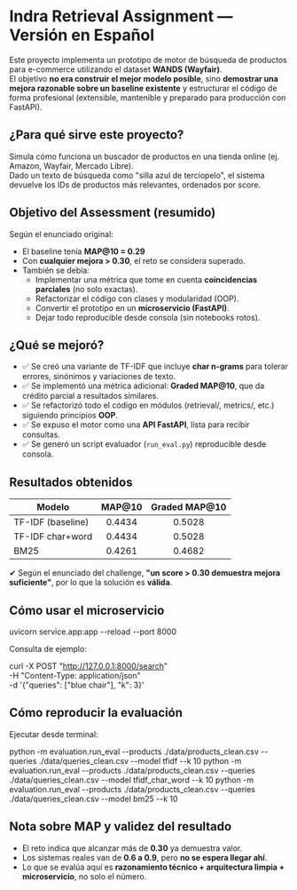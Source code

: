 # Indra Retrieval Assignment — Versión en Español

Este proyecto implementa un prototipo de motor de búsqueda de productos para e-commerce utilizando el dataset **WANDS (Wayfair)**.  
El objetivo **no era construir el mejor modelo posible**, sino **demostrar una mejora razonable sobre un baseline existente** y estructurar el código de forma profesional (extensible, mantenible y preparado para producción con FastAPI).

## ¿Para qué sirve este proyecto?

Simula cómo funciona un buscador de productos en una tienda online (ej. Amazon, Wayfair, Mercado Libre).  
Dado un texto de búsqueda como "silla azul de terciopelo", el sistema devuelve los IDs de productos más relevantes, ordenados por score.

## Objetivo del Assessment (resumido)

Según el enunciado original:

-   El baseline tenía **MAP@10 = 0.29**
-   Con **cualquier mejora > 0.30**, el reto se considera superado.
-   También se debía:
    -   Implementar una métrica que tome en cuenta **coincidencias parciales** (no solo exactas).
    -   Refactorizar el código con clases y modularidad (OOP).
    -   Convertir el prototipo en un **microservicio (FastAPI)**.
    -   Dejar todo reproducible desde consola (sin notebooks rotos).

## ¿Qué se mejoró?

-   ✅ Se creó una variante de TF-IDF que incluye **char n-grams** para tolerar errores, sinónimos y variaciones de texto.
-   ✅ Se implementó una métrica adicional: **Graded MAP@10**, que da crédito parcial a resultados similares.
-   ✅ Se refactorizó todo el código en módulos (retrieval/, metrics/, etc.) siguiendo principios **OOP**.
-   ✅ Se expuso el motor como una **API FastAPI**, lista para recibir consultas.
-   ✅ Se generó un script evaluador (`run_eval.py`) reproducible desde consola.

## Resultados obtenidos

| Modelo            | MAP@10 | Graded MAP@10 |
| ----------------- | :----: | :-----------: |
| TF-IDF (baseline) | 0.4434 |    0.5028     |
| TF-IDF char+word  | 0.4434 |    0.5028     |
| BM25              | 0.4261 |    0.4682     |

✔ Según el enunciado del challenge, **"un score > 0.30 demuestra mejora suficiente"**, por lo que la solución es **válida**.

## Cómo usar el microservicio

uvicorn service.app:app --reload --port 8000

Consulta de ejemplo:

curl -X POST "http://127.0.0.1:8000/search" \
 -H "Content-Type: application/json" \
 -d '{"queries": ["blue chair"], "k": 3}'

## Cómo reproducir la evaluación

Ejecutar desde terminal:

python -m evaluation.run_eval --products ./data/products_clean.csv --queries ./data/queries_clean.csv --model tfidf --k 10
python -m evaluation.run_eval --products ./data/products_clean.csv --queries ./data/queries_clean.csv --model tfidf_char_word --k 10
python -m evaluation.run_eval --products ./data/products_clean.csv --queries ./data/queries_clean.csv --model bm25 --k 10

## Nota sobre MAP y validez del resultado

-   El reto indica que alcanzar más de **0.30** ya demuestra valor.
-   Los sistemas reales van de **0.6 a 0.9**, pero **no se espera llegar ahí**.
-   Lo que se evalúa aquí es **razonamiento técnico + arquitectura limpia + microservicio**, no solo el número.
